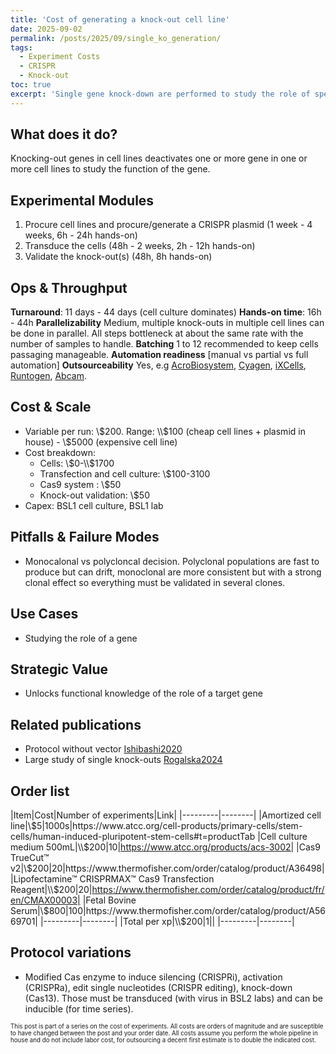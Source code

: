 ```yaml
---
title: 'Cost of generating a knock-out cell line'
date: 2025-09-02
permalink: /posts/2025/09/single_ko_generation/
tags:
  - Experiment Costs
  - CRISPR
  - Knock-out
toc: true
excerpt: 'Single gene knock-down are performed to study the role of specific gene(s) in a cell.'
---
```


## What does it do?

Knocking-out genes in cell lines deactivates one or more gene in one or more cell lines to study the function of the gene.

## Experimental Modules

1. Procure cell lines and procure/generate a CRISPR plasmid (1 week - 4 weeks, 6h - 24h hands-on)
2. Transduce the cells (48h - 2 weeks, 2h - 12h hands-on)
3. Validate the knock-out(s) (48h, 8h hands-on)

## Ops & Throughput
**Turnaround**: 11 days - 44 days (cell culture dominates)
**Hands-on time**: 16h - 44h
**Parallelizability** Medium, multiple knock-outs in multiple cell lines can be done in parallel. All steps bottleneck at about the same rate with the number of samples to handle.
**Batching** 1 to 12 recommended to keep cells passaging manageable.
**Automation readiness**  [manual vs partial vs full automation]
**Outsourceability** Yes, e.g [AcroBiosystem](https://www.acrobiosystems.com/A2746-Gene-knockout-Cell-Lines.html), [Cyagen](https://www.cyagen.com/custom-cell-line-models/knockout-cell-lines), [iXCells](https://ixcellsbiotech.com/preclinical-cro-services/genome-editing/), [Runtogen](https://www.runtogen.com/category/gene-editing-cell-lines/knockout-cell-lines/), [Abcam](https://www.abcam.com/en-us/technical-resources/product-overview/knockout-cell-lines?srsltid=AfmBOorPQ4cKD8fp18pjFR53cCc8cNlZgZy_gxwGW7-093WOpdiNtrcG).

## Cost & Scale

- Variable per run: \\$200. Range: \\$100 (cheap cell lines + plasmid in house) - \\$5000 (expensive cell line)
- Cost breakdown:
    + Cells: \\$0-\\$1700
    + Transfection and cell culture: \\$100-3100
    + Cas9 system : \\$50
    + Knock-out validation: \\$50
- Capex: BSL1 cell culture, BSL1 lab

<!--
- Data scale: reads/images/features generated]
## Data API
Raw format: [FASTQ, TIFF, etc.]
Processed format: [count matrix, gene-level scores, feature vectors]
Resolution: [cell-level, gene-level, transcript-level]

## Analysis Ecosystem
Tools / packages
Common workflows

## Public datasets
-->

## Pitfalls & Failure Modes

- Monocalonal vs polycloncal decision. Polyclonal populations are fast to produce but can drift, monoclonal are more consistent but with a strong clonal effect so everything must be validated in several clones.

## Use Cases

- Studying the role of a gene

## Strategic Value

- Unlocks functional knowledge of the role of a target gene

## Related publications

- Protocol without vector [Ishibashi2020](https://www.nature.com/articles/s41598-020-79303-0)
- Large study of single knock-outs [Rogalska2024](https://www.science.org/doi/10.1126/science.adn8105)

## Order list

|Item|Cost|Number of experiments|Link|
|---------|--------|
|Amortized cell line|\\$5|1000s|https://www.atcc.org/cell-products/primary-cells/stem-cells/human-induced-pluripotent-stem-cells#t=productTab
|Cell culture medium 500mL|\\$200|10|https://www.atcc.org/products/acs-3002|
|Cas9 TrueCut™ v2|\\$200|20|https://www.thermofisher.com/order/catalog/product/A36498|
|Lipofectamine™ CRISPRMAX™ Cas9 Transfection Reagent|\\$200|20|https://www.thermofisher.com/order/catalog/product/fr/en/CMAX00003|
|Fetal Bovine Serum|\\$800|100|https://www.thermofisher.com/order/catalog/product/A5669701|
|---------|--------|
|Total per xp|\\$200|1||
|---------|--------|

## Protocol variations

- Modified Cas enzyme to induce silencing (CRISPRi), activation (CRISPRa), edit single nucleotides (CRISPR editing), knock-down (Cas13). Those must be transduced (with virus in BSL2 labs) and can be inducible (for time series).

<sub><sup>
This post is part of a series on the cost of experiments. All costs are orders of magnitude and are susceptible to have changed between the post and your order date. All costs assume you perform the whole pipeline in house and do not include labor cost, for outsourcing a decent first estimate is to double the indicated cost.
</sup></sub>
